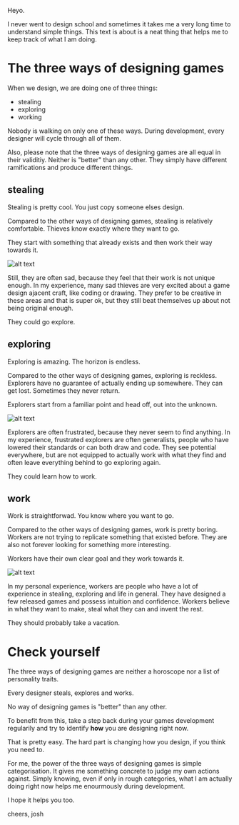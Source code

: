Heyo.

I never went to design school and sometimes it takes me a very long time to understand simple things.
This text is about is a neat thing that helps me to keep track of what I am doing.

# The three ways of designing games

When we design, we are doing one of three things:

- stealing
- exploring
- working

Nobody is walking on only one of these ways.
During development, every designer will cycle through all of them.

Also, please note that the three ways of designing games are all equal in their validitiy. 
Neither is "better" than any other. 
They simply have different ramifications and produce different things.


## stealing

Stealing is pretty cool. You just copy someone elses design.

Compared to the other ways of designing games, stealing is relatively comfortable.
Thieves know exactly where they want to go.

They start with something that already exists and then work their way towards it.

![alt text](https://i.imgur.com/xbD2Qtx.png) 

Still, they are often sad, because they feel that their work is not unique enough.
In my experience, many sad thieves are very excited about a game design ajacent craft, like coding or drawing. They prefer to be creative in these areas and that is super ok, but they still beat themselves up about not being original enough.

They could go explore.

## exploring

Exploring is amazing. The horizon is endless.

Compared to the other ways of designing games, exploring is reckless.
Explorers have no guarantee of actually ending up somewhere.
They can get lost. Sometimes they never return.

Explorers start from a familiar point and head off, out into the unknown.

![alt text](https://i.imgur.com/Hu75V9e.png) 

Explorers are often frustrated, because they never seem to find anything.
In my experience, frustrated explorers are often generalists, people who have lowered their standards or can both draw and code. They see potential everywhere, but are not equipped to actually work with what they find and often leave everything behind to go exploring again.

They could learn how to work.

## work

Work is straightforwad. You know where you want to go.

Compared to the other ways of designing games, work is pretty boring.
Workers are not trying to replicate something that existed before. They are also not forever looking for something more interesting.

Workers have their own clear goal and they work towards it.

![alt text](https://i.imgur.com/poFnWO4.png) 

In my personal experience, workers are people who have a lot of experience in stealing, exploring and life in general.
They have designed a few released games and possess intuition and confidence. Workers believe in what they want to make, steal what they can and invent the rest.

They should probably take a vacation.


# Check yourself

The three ways of designing games are neither a horoscope nor a list of personality traits.

Every designer steals, explores and works. 

No way of designing games is "better" than any other. 

To benefit from this, take a step back during your games development regularily and try to identify **how** you are designing right now.

That is pretty easy.
The hard part is changing how you design, if you think you need to.

For me, the power of the three ways of designing games is simple categorisation. It gives me something concrete to judge my own actions against.
Simply knowing, even if only in rough categories, what I am actually doing right now helps me enourmously during development.

I hope it helps you too.

cheers,
josh

